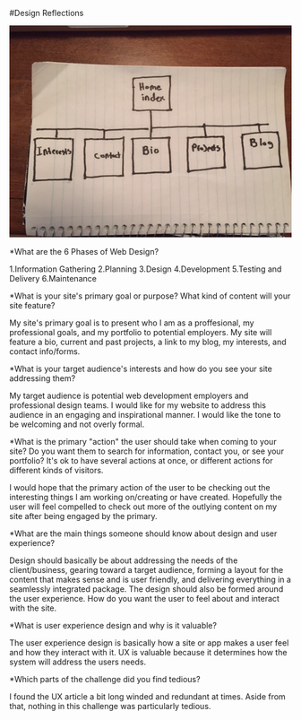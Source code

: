 #Design Reflections

![site map](imgs/site-map.JPG)

*What are the 6 Phases of Web Design?
  
  1.Information Gathering
  2.Planning
  3.Design
  4.Development
  5.Testing and Delivery
  6.Maintenance

*What is your site's primary goal or purpose? What kind of content will your site feature?

  My site's primary goal is to present who I am as a proffesional, my professional goals, and my portfolio to potential employers. My site will feature a bio, current and past projects, a link to my blog, my interests, and contact info/forms.

*What is your target audience's interests and how do you see your site addressing them?

  My target audience is potential web development employers and professional design teams. I would like for my website to address this audience in an engaging and inspirational manner. I would like the tone to be welcoming and not overly formal.

*What is the primary "action" the user should take when coming to your site? Do you want them to search for information, contact you, or see your portfolio? It's ok to have several actions at once, or different actions for different kinds of visitors.

  I would hope that the primary action of the user to be checking out the interesting things I am working on/creating or have created. Hopefully the user will feel compelled to check out more of the outlying content on my site after being engaged by the primary.

*What are the main things someone should know about design and user experience?

  Design should basically be about addressing the needs of the client/business, gearing toward a target audience, forming a layout for the content that makes sense and is user friendly, and delivering everything in a seamlessly integrated package. The design should also be formed around the user experience. How do you want the user to feel about and interact with the site. 

*What is user experience design and why is it valuable? 

 The user experience design is basically how a site or app makes a user feel and how they interact with it. UX is valuable because it determines how the system will address the users needs. 


*Which parts of the challenge did you find tedious?

  I found the UX article a bit long winded and redundant at times. Aside from that, nothing in this challenge was particularly  tedious.
